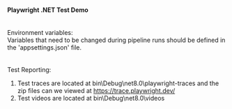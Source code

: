 #### Playwright .NET Test Demo

<br>
Environment variables:<br>
Variables that need to be changed during pipeline runs should be defined in the 'appsettings.json' file.
<br>
<br>
<br>
Test Reporting:

1. Test traces are located at bin\Debug\net8.0\playwright-traces and the zip files can we viewed at https://trace.playwright.dev/
2. Test videos are located at bin\Debug\net8.0\videos
